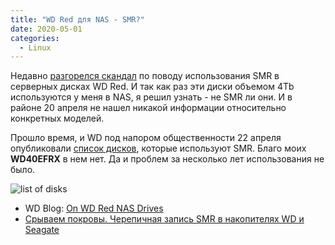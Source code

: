 ```yaml
---
title: "WD Red для NAS - SMR?"
date: 2020-05-01
categories:
  - Linux
---
```


Недавно [разгорелся скандал](https://blocksandfiles.com/2020/04/14/wd-red-nas-drives-shingled-magnetic-recording/) по поводу использования SMR в серверных дисках WD Red. И так как раз эти диски объемом 4Tb используются у меня в NAS, я решил узнать - не SMR ли они. И в районе 20 апреля не нашел никакой информации относительно конкретных моделей.

Прошло время, и WD под напором общественности 22 апреля опубликовали [список дисков](https://blog.westerndigital.com/wp-content/uploads/2020/04/2020_04_22_WD_SMR_SKUs_1Slide.pdf), которые используют SMR. Благо моих **WD40EFRX** в нем нет. Да и проблем за несколько лет использования не было.

![list of disks](wd-smr.jpg)

* WD Blog: [On WD Red NAS Drives](https://blog.westerndigital.com/wd-red-nas-drives/)
* [Срываем покровы. Черепичная запись SMR в накопителях WD и Seagate](https://xakep.ru/2020/04/29/hdd-smr/)

